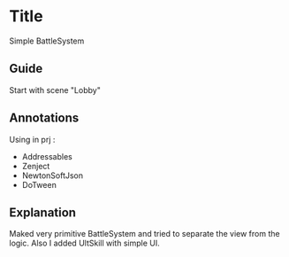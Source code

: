 # Title

Simple BattleSystem

## Guide

Start with scene "Lobby"


## Annotations

Using in prj : 
- Addressables
- Zenject
- NewtonSoftJson
- DoTween

## Explanation

Maked very primitive BattleSystem and tried to separate the view from the logic. Also I added UltSkill with simple UI.
